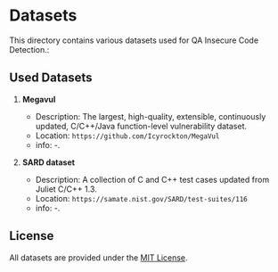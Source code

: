# Datasets

This directory contains various datasets used for QA Insecure Code Detection.:

## Used Datasets

1. **Megavul**
    - Description: The largest, high-quality, extensible, continuously updated, C/C++/Java function-level vulnerability dataset.
    - Location: `https://github.com/Icyrockton/MegaVul`
    - info: -.

2. **SARD dataset**
    - Description: A collection of C and C++ test cases updated from Juliet C/C++ 1.3.
    - Location: `https://samate.nist.gov/SARD/test-suites/116`
    - info: -.

## License

All datasets are provided under the [MIT License](../LICENSE).
